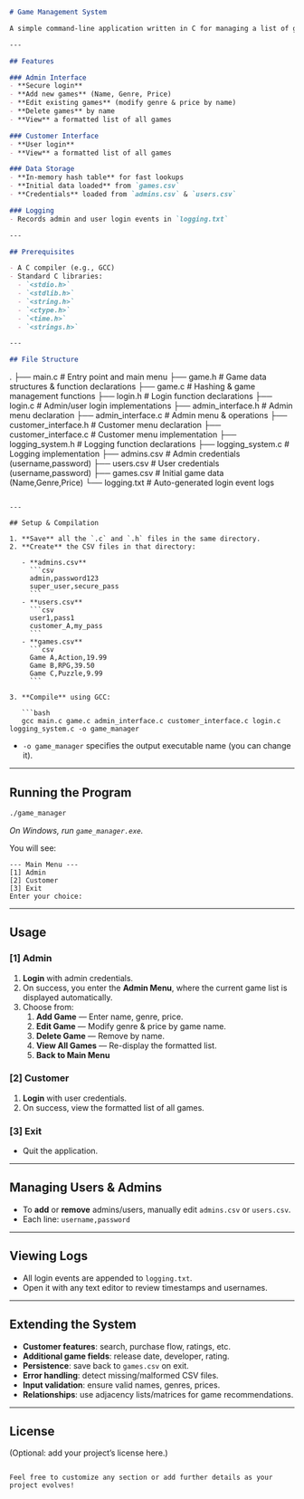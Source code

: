 ```markdown
# Game Management System

A simple command-line application written in C for managing a list of games. Supports both administrative users (adding, editing, deleting games) and regular customers (viewing the game list). Uses an in-memory hash table for game data, CSV files for persistence, and logs login events to a text file.

---

## Features

### Admin Interface
- **Secure login**  
- **Add new games** (Name, Genre, Price)  
- **Edit existing games** (modify genre & price by name)  
- **Delete games** by name  
- **View** a formatted list of all games  

### Customer Interface
- **User login**  
- **View** a formatted list of all games  

### Data Storage
- **In-memory hash table** for fast lookups  
- **Initial data loaded** from `games.csv`  
- **Credentials** loaded from `admins.csv` & `users.csv`  

### Logging
- Records admin and user login events in `logging.txt`

---

## Prerequisites

- A C compiler (e.g., GCC)  
- Standard C libraries:  
  - `<stdio.h>`  
  - `<stdlib.h>`  
  - `<string.h>`  
  - `<ctype.h>`  
  - `<time.h>`  
  - `<strings.h>`

---

## File Structure

```
.
├── main.c                  # Entry point and main menu
├── game.h                  # Game data structures & function declarations
├── game.c                  # Hashing & game management functions
├── login.h                 # Login function declarations
├── login.c                 # Admin/user login implementations
├── admin_interface.h       # Admin menu declaration
├── admin_interface.c       # Admin menu & operations
├── customer_interface.h    # Customer menu declaration
├── customer_interface.c    # Customer menu implementation
├── logging_system.h        # Logging function declarations
├── logging_system.c        # Logging implementation
├── admins.csv              # Admin credentials (username,password)
├── users.csv               # User credentials (username,password)
├── games.csv               # Initial game data (Name,Genre,Price)
└── logging.txt             # Auto-generated login event logs
```

---

## Setup & Compilation

1. **Save** all the `.c` and `.h` files in the same directory.  
2. **Create** the CSV files in that directory:

   - **admins.csv**  
     ```csv
     admin,password123
     super_user,secure_pass
     ```
   - **users.csv**  
     ```csv
     user1,pass1
     customer_A,my_pass
     ```
   - **games.csv**  
     ```csv
     Game A,Action,19.99
     Game B,RPG,39.50
     Game C,Puzzle,9.99
     ```

3. **Compile** using GCC:

   ```bash
   gcc main.c game.c admin_interface.c customer_interface.c login.c logging_system.c -o game_manager
   ```
   - `-o game_manager` specifies the output executable name (you can change it).

---

## Running the Program

```bash
./game_manager
```

_On Windows, run `game_manager.exe`._

You will see:

```
--- Main Menu ---
[1] Admin
[2] Customer
[3] Exit
Enter your choice:
```

---

## Usage

### [1] Admin
1. **Login** with admin credentials.  
2. On success, you enter the **Admin Menu**, where the current game list is displayed automatically.
3. Choose from:
   1. **Add Game** — Enter name, genre, price.  
   2. **Edit Game** — Modify genre & price by game name.  
   3. **Delete Game** — Remove by name.  
   4. **View All Games** — Re-display the formatted list.  
   5. **Back to Main Menu**  

### [2] Customer
1. **Login** with user credentials.  
2. On success, view the formatted list of all games.  

### [3] Exit
- Quit the application.

---

## Managing Users & Admins

- To **add** or **remove** admins/users, manually edit `admins.csv` or `users.csv`.  
- Each line: `username,password`

---

## Viewing Logs

- All login events are appended to `logging.txt`.  
- Open it with any text editor to review timestamps and usernames.

---

## Extending the System

- **Customer features**: search, purchase flow, ratings, etc.  
- **Additional game fields**: release date, developer, rating.  
- **Persistence**: save back to `games.csv` on exit.  
- **Error handling**: detect missing/malformed CSV files.  
- **Input validation**: ensure valid names, genres, prices.  
- **Relationships**: use adjacency lists/matrices for game recommendations.

---

## License

(Optional: add your project’s license here.)

```

Feel free to customize any section or add further details as your project evolves!
